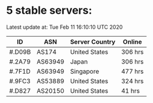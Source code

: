 # 5 stable servers:

Latest update at: Tue Feb 11 16:10:10 UTC 2020

| ID | ASN | Server Country | Online |
| -- | --- | -------------- | ------ |
| #.D09B | AS174 | United States | 306 hrs |
| #.2A79 | AS63949 | Japan | 306 hrs |
| #.7F1D | AS63949 | Singapore | 477 hrs |
| #.9FC3 | AS53889 | United States | 324 hrs |
| #.D827 | AS20150 | United States | 41 hrs |

